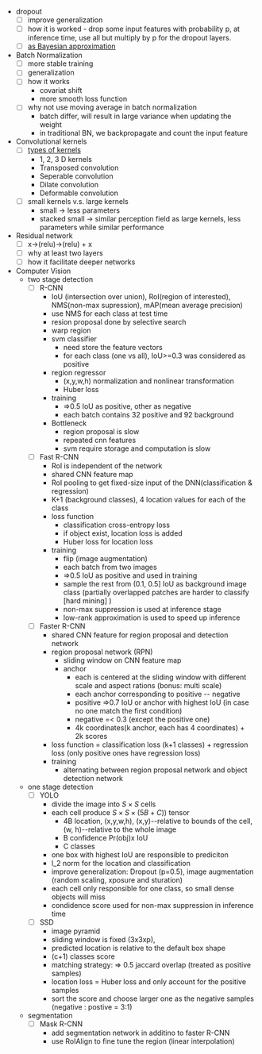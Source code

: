 * dropout 
  - [ ] improve generalization 
  - [ ] how it is worked - drop some input features with probability p, at inference time, use all but multiply by p for the dropout layers. 
  - [ ] [as Bayesian approximation](https://zhuanlan.zhihu.com/p/82108924)
* Batch Normalization
  - [ ] more stable training
  - [ ] generalization
  - [ ] how it works
    - covariat shift
    - more smooth loss function 
  - [ ] why not use moving average in batch normalization
    - batch differ, will result in large variance when updating the weight
    - in traditional BN, we backpropagate and count the input feature
 * Convolutional kernels 
   - [ ] [types of kernels](https://towardsdatascience.com/types-of-convolution-kernels-simplified-f040cb307c37)
      - 1, 2, 3 D kernels 
      - Transposed convolution
      - Seperable convolution 
      - Dilate convolution
      - Deformable convolution
    - [ ] small kernels v.s. large kernels
      - small -> less parameters
      - stacked small -> similar perception field as large kernels, less parameters while similar performance
 * Residual network 
   - [ ] x->(relu)->(relu) + x
   - [ ] why at least two layers 
   - [ ] how it facilitate deeper networks
 
 * Computer Vision
   * two stage detection
     - [ ] R-CNN
       * IoU (intersection over union), RoI(region of interested), NMS(non-max supression), mAP(mean average precision) 
       * use NMS for each class at test time 
       * resion proposal done by selective search 
       * warp region 
       * svm classifier
         * need store the feature vectors 
         * for each class (one vs all), IoU>=0.3 was considered as positive 
       * region regressor
         * (x,y,w,h) normalization and nonlinear transformation 
         * Huber loss 
       * training 
         * =>0.5 IoU as positive, other as negative 
         * each batch contains 32 positive and 92 background 
       * Bottleneck 
         * region proposal is slow 
         * repeated cnn features 
         * svm require storage and computation is slow
     - [ ] Fast R-CNN
       * RoI is independent of the network
       * shared CNN feature map 
       * RoI pooling to get fixed-size input of the DNN(classification & regression) 
       * K+1 (background classes), 4 location values for each of the class 
       * loss function 
         * classification cross-entropy loss
         * if object exist, location loss is added
         * Huber loss for location loss 
       * training
         * flip (image augmentation) 
         * each batch from two images 
         * =>0.5 IoU as positive and used in training
         * sample the rest from (0.1, 0.5] IoU as background image class (partially overlapped patches are harder to classify [hard mining] )
         * non-max suppression is used at inference stage
         * low-rank approximation is used to speed up inference
     - [ ] Faster R-CNN
       * shared CNN feature for region proposal and detection network
       * region proposal network (RPN)
         * sliding window on CNN feature map
         * anchor
           * each is centered at the sliding window with different scale and aspect rations (bonus: multi scale) 
           * each anchor corresponding to positive -- negative 
           * positive =>0.7 IoU or anchor with highest IoU (in case no one match the first condition)
           * negative =< 0.3 (except the positive one)  
           * 4k coordinates(k anchor, each has 4 coordinates) + 2k scores
       * loss function = classification loss (k+1 classes) + regression loss (only positive ones have regression loss) 
       * training
         * alternating between region proposal network and object detection network
       
   * one stage detection
     - [ ] YOLO
       * divide the image into $S \times S$ cells
       * each cell produce $S \times S\times(5B+C))$ tensor
         * 4B location, (x,y,w,h), (x,y)--relative to bounds of the cell, (w, h)--relative to the whole image 
         * B confidence Pr(obj)x IoU 
         * C classes  
       * one box with highest IoU are responsible to prediciton
       * l_2 norm for the location and classification 
       * improve generalization: Dropout (p=0.5), image augmentation (random scaling, xposure and sturation) 
       * each cell only responsible for one class, so small dense objects will miss
       * condidence score used for non-max suppression in inference time
     - [ ] SSD
       * image pyramid 
       * sliding window is fixed (3x3xp), 
       * predicted location is relative to the default box shape
       * (c+1) classes score
       * matching strategy: => 0.5 jaccard overlap (treated as positive samples) 
       * location loss = Huber loss and only account for the positive samples 
       * sort the score and choose larger one as the negative samples (negative : postive = 3:1) 
   * segmentation
      - [ ] Mask R-CNN
        * add segmentation network in additino to faster R-CNN 
        * use RoIAlign to fine tune the region (linear interpolation) 
